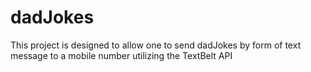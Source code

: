 # dadJokes
This project is designed to allow one to send dadJokes by form of text message to a mobile number utilizing the TextBelt API
